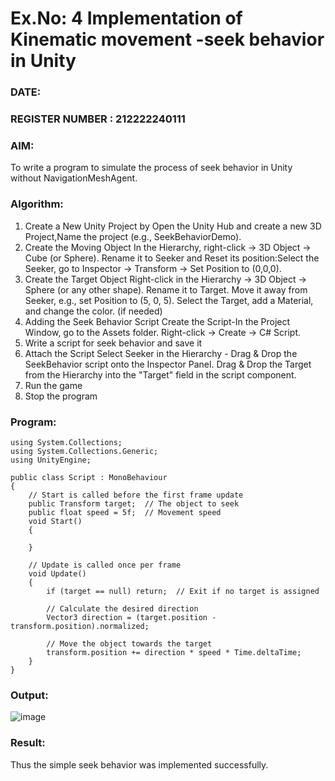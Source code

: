 # Ex.No: 4  Implementation of Kinematic movement -seek behavior in Unity
### DATE:                                                                            
### REGISTER NUMBER : 212222240111
### AIM: 
To write a program to simulate the process of seek behavior in Unity without NavigationMeshAgent. 
### Algorithm:
1. Create a New Unity Project by Open the  Unity Hub and create a new 3D Project,Name the project (e.g., SeekBehaviorDemo).
2. Create the Moving Object
   In the Hierarchy, right-click → 3D Object → Cube (or Sphere).
   Rename it to Seeker and Reset its position:Select the Seeker, go to Inspector → Transform → Set Position to (0,0,0).
3. Create the Target Object
   Right-click in the Hierarchy → 3D Object → Sphere (or any other shape).
   Rename it to Target. Move it away from Seeker, e.g., set Position to (5, 0, 5).
   Select the Target, add a Material, and change the color. (if needed) 
4. Adding the Seek Behavior Script
   Create the Script-In the Project Window, go to the Assets folder.
   Right-click → Create → C# Script.
5. Write a script for seek behavior and save it
6. Attach the Script
   Select Seeker in the Hierarchy - Drag & Drop the SeekBehavior script onto the Inspector Panel.
   Drag & Drop the Target from the Hierarchy into the "Target" field in the script component.
12. Run the game 
13. Stop the program
    
### Program:
```
using System.Collections;
using System.Collections.Generic;
using UnityEngine;

public class Script : MonoBehaviour
{
    // Start is called before the first frame update
    public Transform target;  // The object to seek
    public float speed = 5f;  // Movement speed
    void Start()
    {
        
    }

    // Update is called once per frame
    void Update()
    {
        if (target == null) return;  // Exit if no target is assigned

        // Calculate the desired direction
        Vector3 direction = (target.position - transform.position).normalized;

        // Move the object towards the target
        transform.position += direction * speed * Time.deltaTime;
    }
}
```
### Output:



![image](https://github.com/user-attachments/assets/fd92be9e-03cc-461d-8e33-763ef822ac52)





### Result:
Thus the simple seek behavior was implemented successfully.
